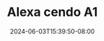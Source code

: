 --- 
title: "Alexa cendo A1"
description: "nonton   Alexa cendo A1 simontok durasi panjang  "
date: 2024-06-03T15:39:50-08:00
file_code: "x84pvnrituxc"
draft: false
cover: "fzoa1piceqhpecr2.jpg"
tags: ["Alexa", "cendo", "bokep-indo", "bokep-viral", "bokep-ig"]
length: 58
fld_id: "1483116"
foldername: "Alexa cendo"
categories: ["Alexa cendo"]
views: 0
---